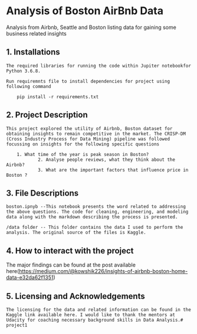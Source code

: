 
# Analysis of Boston AirBnb Data

Analysis from Airbnb, Seattle and Boston listing data for gaining some business related insights


## 1. Installations

	The required libraries for running the code within Jupiter notebookfor Python 3.6.8. 

	Run requiremnts file to install dependencies for project using following command

		pip install -r requirements.txt

## 2. Project Description

	This project explored the utility of Airbnb, Boston dataset for obtaining insights to remain competitive in the market. The CRISP-DM (Cross Industry Process for Data Mining) pipeline was followed focussing on insights for the following specific questions

		1. What time of the year is peak season in Boston?
                2. Analyse people reviews, what they think about the Airbnb?
                3. What are the important factors that influence price in Boston ?

## 3. File Descriptions

	boston.ipnyb --This notebook presents the word related to addressing the above questions. The code for cleaning, engineering, and modeling data along with the markdown describing the process is presented.

	/data folder -- This folder contains the data I used to perform the analysis. The original source of the files is Kaggle.



## 4. How to interact with the project

   The major findings can be found at the post available here(https://medium.com/@kowshik226/insights-of-airbnb-boston-home-data-e32da62f1351)

## 5. Licensing and Acknowledgements

	The licensing for the data and related information can be found in the Kaggle link available here. I would like to thank the mentors at Udacity for coaching necessary background skills in Data Analysis.# project1
